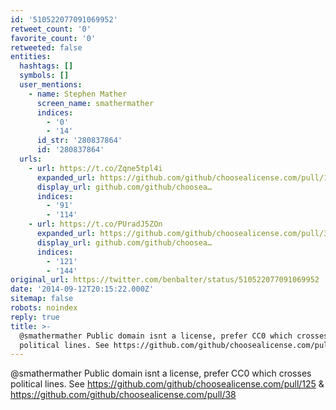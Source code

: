 ```yaml
---
id: '510522077091069952'
retweet_count: '0'
favorite_count: '0'
retweeted: false
entities:
  hashtags: []
  symbols: []
  user_mentions:
    - name: Stephen Mather
      screen_name: smathermather
      indices:
        - '0'
        - '14'
      id_str: '280837864'
      id: '280837864'
  urls:
    - url: https://t.co/Zqne5tpl4i
      expanded_url: https://github.com/github/choosealicense.com/pull/125
      display_url: github.com/github/choosea…
      indices:
        - '91'
        - '114'
    - url: https://t.co/PUradJ5ZOn
      expanded_url: https://github.com/github/choosealicense.com/pull/38
      display_url: github.com/github/choosea…
      indices:
        - '121'
        - '144'
original_url: https://twitter.com/benbalter/status/510522077091069952
date: '2014-09-12T20:15:22.000Z'
sitemap: false
robots: noindex
reply: true
title: >-
  @smathermather Public domain isnt a license, prefer CC0 which crosses
  political lines. See https://github.com/github/choosealicense.com/pull/125…
---
```


@smathermather Public domain isnt a license, prefer CC0 which crosses political lines. See https://github.com/github/choosealicense.com/pull/125 &amp; https://github.com/github/choosealicense.com/pull/38